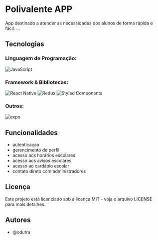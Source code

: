 # Polivalente APP
App destinado a atender as necessidades dos alunos de forma rápida e fácil.
...

## Tecnologias
### Linguagem de Programação:
  ![JavaScript](https://img.shields.io/badge/javascript-%23323330.svg?style=for-the-badge&logo=javascript&logoColor=%23F7DF1E)
### Framework & Bibliotecas:
  ![React Native](https://img.shields.io/badge/react_native-%2320232a.svg?style=for-the-badge&logo=react&logoColor=%2361DAFB)
  ![Redux](https://img.shields.io/badge/redux-%23593d88.svg?style=for-the-badge&logo=redux&logoColor=white)
  ![Styled Components](https://img.shields.io/badge/styled--components-DB7093?style=for-the-badge&logo=styled-components&logoColor=white)
### Outros:
![expo](https://img.shields.io/badge/Expo-1B1F23?style=for-the-badge&logo=expo&logoColor=white)

  
## Funcionalidades

- autenticaçao
- gerencimento de perfil
- acesso aos horários escolares
- acesso aos avisos escolares
- acesso ao cardápio escolar
- contato direto com administradores


## Licença
Este projeto está licenciado sob a licença MIT - veja o arquivo LICENSE para mais detalhes.

## Autores

- @odutra
